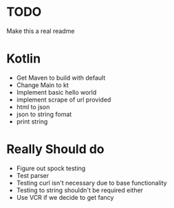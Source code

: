 # TODO
Make this a real readme

# Kotlin
- Get Maven to build with default
- Change Main to kt
- Implement basic hello world
- implement scrape of url provided
- html to json
- json to string fomat
- print string


# Really Should do
- Figure out spock testing
- Test parser
- Testing curl isn't necessary due to base functionality
- Testing to string shouldn't be required either
- Use VCR if we decide to get fancy
